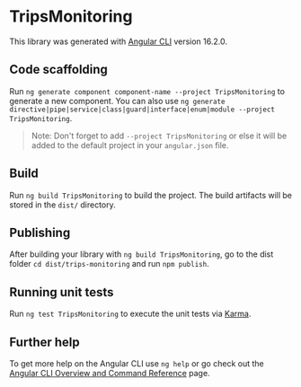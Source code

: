 # TripsMonitoring

This library was generated with [Angular CLI](https://github.com/angular/angular-cli) version 16.2.0.

## Code scaffolding

Run `ng generate component component-name --project TripsMonitoring` to generate a new component. You can also use `ng generate directive|pipe|service|class|guard|interface|enum|module --project TripsMonitoring`.

> Note: Don't forget to add `--project TripsMonitoring` or else it will be added to the default project in your `angular.json` file.

## Build

Run `ng build TripsMonitoring` to build the project. The build artifacts will be stored in the `dist/` directory.

## Publishing

After building your library with `ng build TripsMonitoring`, go to the dist folder `cd dist/trips-monitoring` and run `npm publish`.

## Running unit tests

Run `ng test TripsMonitoring` to execute the unit tests via [Karma](https://karma-runner.github.io).

## Further help

To get more help on the Angular CLI use `ng help` or go check out the [Angular CLI Overview and Command Reference](https://angular.io/cli) page.
